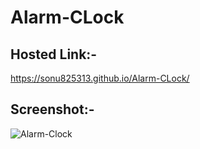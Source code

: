 # Alarm-CLock


## Hosted Link:-
https://sonu825313.github.io/Alarm-CLock/

## Screenshot:-
![Alarm-Clock](https://user-images.githubusercontent.com/106314383/203773040-9e34294a-d4d8-44b1-9adb-24ed20ca4879.png)

 
